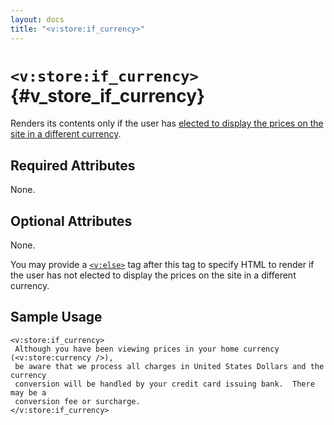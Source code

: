```yaml
---
layout: docs
title: "<v:store:if_currency>"
---
```


# `<v:store:if_currency>`{#v_store_if_currency}

Renders its contents only if the user has [elected to display the prices
on the site in a different currency](#v_store_currency_select).

## Required Attributes

None.

## Optional Attributes

None.

You may provide a [`<v:else>`](#v_else) tag after this tag to specify
HTML to render if the user has not elected to display the prices on the
site in a different currency.

## Sample Usage

    <v:store:if_currency>
     Although you have been viewing prices in your home currency (<v:store:currency />), 
     be aware that we process all charges in United States Dollars and the currency 
     conversion will be handled by your credit card issuing bank.  There may be a 
     conversion fee or surcharge.
    </v:store:if_currency>
